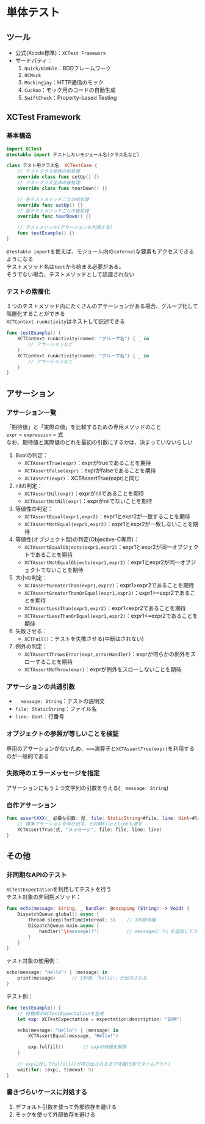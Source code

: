 # 単体テスト

## ツール

- 公式(Xcode標準)：`XCTest Framework`
- サードパティ：
    1. `Quick/Nimble`：BDDフレームワーク
    2. `OCMock`
    3. `Mockingjay`：HTTP通信のモック
    4. `Cuckoo`：モック用のコードの自動生成
    5. `SwiftCheck`：Property-based Testing

## XCTest Framework

### 基本構造

```swift
import XCTest
@testable import テストしたいモジュール名(クラス名など)

class テスト用クラス名: XCTestCase {
    // テストクラス全体の前処理
    override class func setUp() {}
    // テストクラス全体の後処理
    override class func tearDown() {}

    // 各テストメソッドごとの前処理
    override func setUp() {}
    // 各テストメソッドごとの後処理
    override func tearDown() {}

    // テストメソッド(アサーションを利用する)
    func testExample() {}
}
```

`@testable import`を使えば、モジュール内の`internal`な要素もアクセスできるようになる  
テストメソッド名は`test`から始まる必要がある。  
そうでない場合、テストメソッドとして認識されない

### テストの階層化

１つのテストメソッド内にたくさんのアサーションがある場合、グループ化して階層化することができる  
`XCTContext.runActivity`はネストして記述できる

```swift
func testExample() {
    XCTContext.runActivity(named: "グループ名") { _ in
        // アサーションなど
    }
    XCTContext.runActivity(named: "グループ名") { _ in
        // アサーションなど
    }
}
```

## アサーション

### アサーション一覧

「期待値」と「実際の値」を比較するための専用メソッドのこと  
`expr` = `expression` = 式  
なお、期待値と実際値のどれを最初の引数にするかは、決まっていないらしい

1. Boolの判定：
    - `XCTAssertTrue(expr)`：exprがtrueであることを期待
    - `XCTAssertFalse(expr)`：exprがfalseであることを期待
    - `XCTAssert(expr)`：XCTAssertTrue(expr)と同じ
2. nilの判定：
    - `XCTAssertNil(expr)`：exprがnilであることを期待
    - `XCTAssertNotNil(expr)`：exprがnilでないことを期待
3. 等値性の判定：
    - `XCTAssertEqual(expr1,expr2)`：expr1とexpr2が一致することを期待
    - `XCTAssertNotEqual(expr1,expr2)`：expr1とexpr2が一致しないことを期待
4. 等値性(オブジェクト型)の判定(Objective-C専用)：
    - `XCTAssertEqualObjects(expr1,expr2)`：expr1とexpr2が同一オブジェクトであることを期待
    - `XCTAssertNotEqualObjects(expr1,expr2)`：expr1とexpr2が同一オブジェクトでないことを期待
5. 大小の判定：
    - `XCTAssertGreaterThan(expr1,expr2)`：expr1>expr2であることを期待
    - `XCTAssertGreaterThanOrEqual(expr1,expr2)`：expr1>=expr2であることを期待
    - `XCTAssertLessThan(expr1,expr2)`：expr1<expr2であることを期待
    - `XCTAssertLessThanOrEqual(expr1,expr2)`：expr1<=expr2であることを期待
6. 失敗させる：
    - `XCTFail()`：テストを失敗させる(中断はされない)
7. 例外の判定：
    - `XCTAssertThrowsError(expr,errorHandler)`：exprが何らかの例外をスローすることを期待
    - `XCTAssertNoThrow(expr)`：exprが例外をスローしないことを期待

### アサーションの共通引数

- `_ message: String`：テストの説明文
- `file: StaticString`：ファイル名
- `line: Uint`：行番号

### オブジェクトの参照が等しいことを検証

専用のアサーションがないため、`===`演算子と`XCTAssertTrue(expr)`を利用するのが一般的である

### 失敗時のエラーメッセージを指定

アサーションにもう１つ文字列の引数を与える(`_ message: String`)

### 自作アサーション

```swift
func assertXXX(_ 必要な引数: 型, file: StaticString=#file, line: Uint=#line) {
    // 標準アサーションを呼び出す。その時fileとlineも渡す
    XCTAssertTrue(式, "メッセージ", file: file, line: line)
}
```

## その他

### 非同期なAPIのテスト

`XCTestExpectation`を利用してテストを行う  
テスト対象の非同期メソッド：

```swift
func echo(message: String, _ handler: @escaping (String) -> Void) {
    DispatchQueue.global().async {
        Thread.sleep(forTimeInterval: 3)    // 3秒間待機
        DispatchQueue.main.async {
            handler("\(message)!")          // messageに「!」を追加してコールバックを呼び出す
        }
    }
}
```

テスト対象の使用例：

```swift
echo(message: "Hello") { (message) in
    print(message)      // 3秒後、「hello!」が出力される
}
```

テスト例：

```swift
func testExample() {
    // 待機用のXCTestExpectationを生成
    let exp: XCTestExpectation = expectation(description: "説明")

    echo(message: "Hello") { (message) in
        XCTAssertEqual(message, "Hello!")

        exp.fulfill()       // expの待機を解除
    }
    
    // expに対してfulfill()が呼び出されるまで待機(5秒でタイムアウト)
    wait(for: [exp], timeout: 5)
}
```

### 書きづらいケースに対処する

1. デフォルト引数を使って外部依存を避ける
2. モックを使って外部依存を避ける
